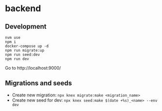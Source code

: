 # backend

## Development

```
nvm use
npm i
docker-compose up -d
npm run migrate:up
npm run seed:dev
npm run dev
```

Go to http://localhost:9000/

## Migrations and seeds

- Create new migration: `npx knex migrate:make <migration_name>`
- Create new seed for dev: `npx knex seed:make $(date +%s)_<name> --env dev`
